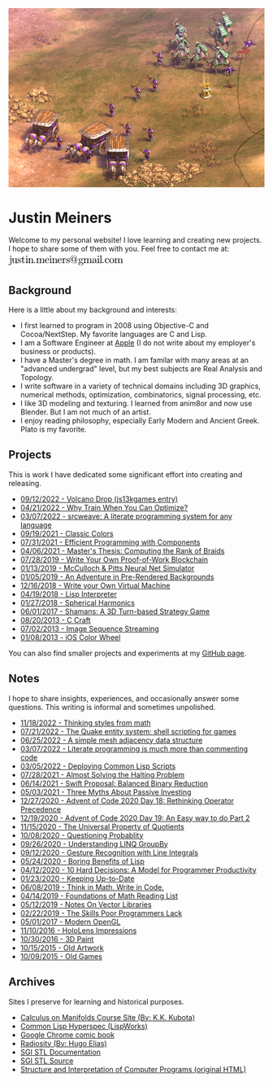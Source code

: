 ![aoe2](splash/2023_05_aoe.png)

Justin Meiners
==============

Welcome to my personal website!
I love learning and creating new projects.
I hope to share some of them with you.
Feel free to contact me at: <span>![justin's email](mail.png)</span>

## Background

Here is a little about my background and interests:

- I first learned to program in 2008 using Objective-C and Cocoa/NextStep. My favorite languages are C and Lisp.
- I am a Software Engineer at [Apple](https://www.apple.com/) (I do not write about my employer's business or products).
- I have a Master's degree in math. I am familar with many areas at an "advanced undergrad" level, but my best subjects are Real Analysis and Topology.
- I write software in a variety of technical domains including 3D graphics, numerical methods, optimization, combinatorics, signal processing, etc.
- I like 3D modeling and texturing. I learned from anim8or and now use Blender. But I am not much of an artist.
- I enjoy reading philosophy, especially Early Modern and Ancient Greek. Plato is my favorite. 

## Projects

This is work I have dedicated some significant effort into creating and releasing.

- [09/12/2022 - Volcano Drop (js13kgames entry)](https://js13kgames.com/entries/volcano-drop)
- [04/21/2022 - Why Train When You Can Optimize?](https://www.jmeiners.com/why-train-when-you-can-optimize/)
- [03/07/2022 - srcweave: A literate programming system for any language](https://github.com/justinmeiners/srcweave/)
- [09/19/2021 - Classic Colors](https://github.com/justinmeiners/classic-colors)
- [07/31/2021 - Efficient Programming with Components](https://www.jmeiners.com/efficient-programming-with-components/)
- [04/06/2021 - Master's Thesis: Computing the Rank of Braids](https://github.com/justinmeiners/braid-rank-thesis)
- [07/28/2019 - Write Your Own Proof-of-Work Blockchain](https://www.jmeiners.com/tiny-blockchain/)
- [01/13/2019 - McCulloch & Pitts Neural Net Simulator](https://www.jmeiners.com/neural-nets-sim/)
- [01/05/2019 - An Adventure in Pre-Rendered Backgrounds](https://www.jmeiners.com/pre-rendered-backgrounds/)
- [12/16/2018 - Write your Own Virtual Machine](https://www.jmeiners.com/lc3-vm/)
- [04/19/2018 - Lisp Interpreter](https://github.com/justinmeiners/lisp-interpreter)
- [01/27/2018 - Spherical Harmonics](https://github.com/justinmeiners/spherical-harmonics)
- [06/01/2017 - Shamans: A 3D Turn-based Strategy Game](https://www.jmeiners.com/shamans/)
- [08/20/2013 - C Craft](https://github.com/justinmeiners/c-craft)
- [07/02/2013 - Image Sequence Streaming](https://github.com/justinmeiners/image-sequence-streaming)
- [01/08/2013 - iOS Color Wheel](https://github.com/justinmeiners/ios-color-wheel)

You can also find smaller projects and experiments at my [GitHub page](https://github.com/justinmeiners).

## Notes

I hope to share insights, experiences, and occasionally answer some questions. This writing is informal and sometimes unpolished.

- [11/18/2022 - Thinking styles from math](thinking-styles/)
- [07/21/2022 - The Quake entity system: shell scripting for games](quake-entities/)
- [06/25/2022 - A simple mesh adjacency data structure](mesh-adjacency-trick/)
- [03/07/2022 - Literate programming is much more than commenting code](literate-programming/)
- [03/05/2022 - Deploying Common Lisp Scripts](common-lisp-scripts/)
- [07/28/2021 - Almost Solving the Halting Problem](almost-solving-the-halting-problem/)
- [06/14/2021 - Swift Proposal: Balanced Binary Reduction](swift-balanced-reduce/)
- [05/03/2021 - Three Myths About Passive Investing](three-myths-passive-investing/)
- [12/27/2020 - Advent of Code 2020 Day 18: Rethinking Operator Precedence](aoc-2020-18/)
- [12/19/2020 - Advent of Code 2020 Day 19: An Easy way to do Part 2](aoc-2020-19/)
- [11/15/2020 - The Universal Property of Quotients](universal-property-quotients/)
- [10/08/2020 - Questioning Probablity](questioning-probability/)
- [09/26/2020 - Understanding LINQ GroupBy](understanding-groupby/)
- [09/12/2020 - Gesture Recognition with Line Integrals](https://www.jmeiners.com/gesture-recognition/)
- [05/24/2020 - Boring Benefits of Lisp](boring-benefits-of-lisp/)
- [04/12/2020 - 10 Hard Decisions: A Model for Programmer Productivity](10-hard-decisions/)
- [01/23/2020 - Keeping Up-to-Date](keeping-up-to-date/)
- [06/08/2019 - Think in Math. Write in Code.](think-in-math/)
- [04/14/2019 - Foundations of Math Reading List](foundations-of-math-reading/)
- [05/12/2019 - Notes On Vector Libraries](vector-libs/)
- [02/22/2019 - The Skills Poor Programmers Lack](the-skills-programmers-lack/)
- [05/01/2017 - Modern OpenGL](modern-opengl/)
- [11/10/2016 - HoloLens Impressions](hololens-impressions/)
- [10/30/2016 - 3D Paint](3d-paint/)
- [10/15/2015 - Old Artwork](old-artwork/)
- [10/09/2015 - Old Games](old-games/)

## Archives

Sites I preserve for learning and historical purposes.

- [Calculus on Manifolds Course Site (By: K.K. Kubota)](https://www.jmeiners.com/calculus-on-manifolds-site/)
- [Common Lisp Hyperspec (LispWorks)](https://www.jmeiners.com/clhs/HyperSpec/Front/)
- [Google Chrome comic book](https://www.jmeiners.com/google-chrome-comic-book/chrome.html)
- [Radiosity (By: Hugo Elias)](https://www.jmeiners.com/Hugo-Elias-Radiosity)
- [SGI STL Documentation](https://www.jmeiners.com/sgi-stl-docs/)
- [SGI STL Source](https://github.com/justinmeiners/sgi-stl)
- [Structure and Interpretation of Computer Programs (original HTML)](https://www.jmeiners.com/sicp-html-original/book.html)
